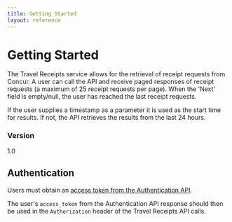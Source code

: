 ```yaml
---
title: Getting Started
layout: reference
---
```


# Getting Started

The Travel Receipts service allows for the retrieval of receipt requests from Concur. A user can call the API and receive paged responses of receipt requests (a maximum of 25 receipt requests per page). When the 'Next' field is empty/null, the user has reached the last receipt requests.

If the user supplies a timestamp as a parameter it is used as the start time for results. If not, the API retrieves the results from the last 24 hours.

### Version
1.0  

## <a name="auth"></a>Authentication
Users must obtain an [access token from the Authentication API](https://developer.concur.com/api-reference/authentication/getting-started.html).

The user's `access_token` from the Authentication API response should then be used in the `Authorization` header of the Travel Receipts API calls.




